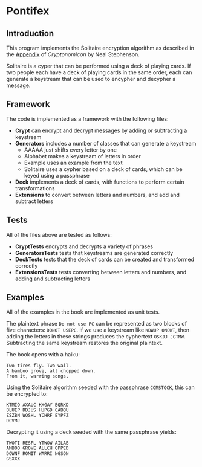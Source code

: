 # Pontifex

## Introduction

This program implements the Solitaire encryption algorithm as described in the [Appendix](https://www.schneier.com/academic/solitaire/) of _Cryptonomicon_ by Neal Stephenson.

Solitaire is a cyper that can be performed using a deck of playing cards. If two people each have a deck of playing cards in the same order, each can generate a keystream that can be used to encypher and decypher a message. 

## Framework

The code is implemented as a framework with the following files:

- **Crypt** can encrypt and decrypt messages by adding or subtracting a keystream
- **Generators** includes a number of classes that can generate a keystream
    - AAAAA just shifts every letter by one
    - Alphabet makes a keystream of letters in order
    - Example uses an example from the text
    - Solitaire uses a cypher based on a deck of cards, which can be keyed using a passphrase
- **Deck** implements a deck of cards, with functions to perform certain transformations
- **Extensions** to convert between letters and numbers, and add and subtract letters

## Tests

All of the files above are tested as follows:

- **CryptTests** encrypts and decrypts a variety of phrases
- **GeneratorsTests** tests that keystreams are generated correctly
- **DeckTests** tests that the deck of cards can be created and transformed correctly 
- **ExtensionsTests** tests converting between letters and numbers, and adding and subtracting letters

## Examples

All of the examples in the book are implemented as unit tests. 

The plaintext phrase `Do not use PC` can be represented as two blocks of five characters: `DONOT USEPC`. If we use a keystream like `KDWUP ONOWT`, then adding the letters in these strings produces the cyphertext `OSKJJ JGTMW`. Subtracting the same keystream restores the original plaintext.

The book opens with a haiku: 

```
Two tires fly. Two wail.
A bamboo grove, all chopped down.
From it, warring songs.
```

Using the Solitaire algorithm seeded with the passphrase `COMSTOCK`, this can be encrypted to:

```
KTMIO AXAUC KXGAY BQRKD
BLUEP DDJUS HUPGD CABQU
ZSZBN WQSHL YCHRF EYPFZ
DCVMJ
```

Decrypting it using a deck seeded with the same passphrase yields:

```
TWOTI RESFL YTWOW AILAB
AMBOO GROVE ALLCH OPPED
DOWNF ROMIT WARRI NGSON
GSXXX
```

